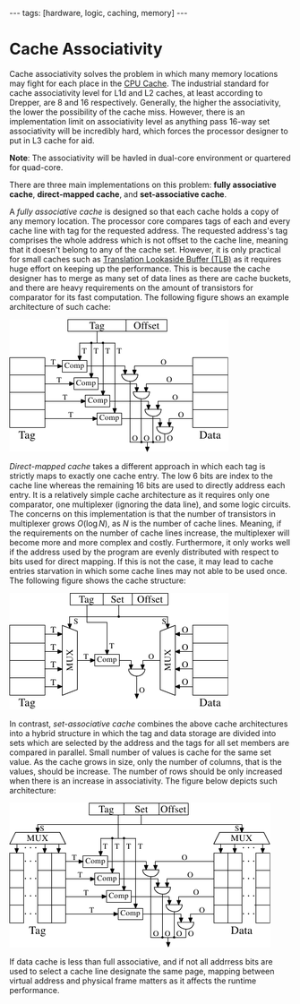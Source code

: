--- tags: [hardware, logic, caching, memory] ---

# Cache Associativity

Cache associativity solves the problem in which many memory locations may fight
for each place in the [CPU Cache](202403191017.md). The industrial standard for
cache associativity level for L1d and L2 caches, at least according to Drepper,
are 8 and 16 respectively. Generally, the higher the associativity, the lower
the possibility of the cache miss. However, there is an implementation limit on
associativity level as anything pass 16-way set associativity will be incredibly
hard, which forces the processor designer to put in L3 cache for aid.

**Note**: The associativity will be havled in dual-core environment or
quartered for quad-core.

There are three main implementations on this problem: **fully associative
cache**, **direct-mapped cache**, and **set-associative cache**.

A *fully associative cache* is designed so that each cache holds a copy of any
memory location. The processor core compares tags of each and every cache line
with tag for the requested address. The requested address's tag comprises the
whole address which is not offset to the cache line, meaning that it doesn't
belong to any of the cache set. However, it is only practical for small caches
such as [Translation Lookaside Buffer (TLB)](202403210922.md) as it requires
huge effort on keeping up the performance. This is because the cache designer
has to merge as many set of data lines as there are cache buckets, and there are
heavy requirements on the amount of transistors for comparator for its fast
computation. The following figure shows an example architecture of such cache:

![Fully associative cache](pic/fully-associative-cache.png)

*Direct-mapped cache* takes a different approach in which each tag is strictly
maps to exactly one cache entry. The low 6 bits are index to the cache line
whereas the remaining 16 bits are used to directly address each entry. It is a
relatively simple cache architecture as it requires only one comparator, one
multiplexer (ignoring the data line), and some logic circuits. The concerns on
this implementation is that the number of transistors in multiplexer grows
$O(\log N)$, as $N$ is the number of cache lines. Meaning, if the requirements
on the number of cache lines increase, the multiplexer will become more and more
complex and costly. Furthermore, it only works well if the address used by the
program are evenly distributed with respect to bits used for direct mapping. If
this is not the case, it may lead to cache entries starvation in which some
cache lines may not able to be used once. The following figure shows the cache
structure:

![Direct-mapped cache](pic/direct-mapped-cache.png)

In contrast, *set-associative cache* combines the above cache architectures into
a hybrid structure in which the tag and data storage are divided into sets which
are selected by the address and the tags for all set members are compared in
parallel. Small number of values is cache for the same set value. As the cache
grows in size, only the number of columns, that is the values, should be
increase. The number of rows should be only increased when there is an increase
in associativity. The figure below depicts such architecture:

![Set-associative cache](pic/set-associative-cache.png)

If data cache is less than full associative, and if not all addrress bits are
used to select a cache line designate the same page, mapping between virtual
address and physical frame matters as it affects the runtime performance.
